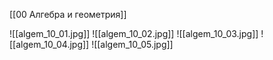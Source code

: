 [[00 Алгебра и геометрия]]

![[algem_10_01.jpg]]
![[algem_10_02.jpg]]
![[algem_10_03.jpg]]
![[algem_10_04.jpg]]
![[algem_10_05.jpg]]